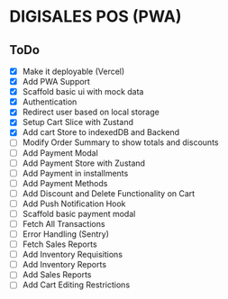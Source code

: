 # DIGISALES POS (PWA)

## ToDo

- [x] Make it deployable (Vercel)
- [x] Add PWA Support
- [x] Scaffold basic ui with mock data
- [x] Authentication
- [x] Redirect user based on local storage
- [x] Setup Cart Slice with Zustand
- [x] Add cart Store to indexedDB and Backend
- [ ] Modify Order Summary to show totals and discounts
- [ ] Add Payment Modal
- [ ] Add Payment Store with Zustand
- [ ] Add Payment in installments
- [ ] Add Payment Methods
- [ ] Add Discount and Delete Functionality on Cart
- [ ] Add Push Notification Hook
- [ ] Scaffold basic payment modal
- [ ] Fetch All Transactions
- [ ] Error Handling (Sentry)
- [ ] Fetch Sales Reports
- [ ] Add Inventory Requisitions
- [ ] Add Inventory Reports
- [ ] Add Sales Reports
- [ ] Add Cart Editing Restrictions
